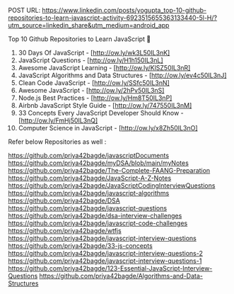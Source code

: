 POST URL:
https://www.linkedin.com/posts/yogupta_top-10-github-repositories-to-learn-javascript-activity-6923515655363133440-5l-H/?utm_source=linkedin_share&utm_medium=android_app





Top 10 Github Repositories to Learn JavaScript 🧵

1. 30 Days Of JavaScript - [http://ow.ly/wk3L50IL3nK]
2. JavaScript Questions - [http://ow.ly/H1h150IL3nL]
3. Awesome JavaScript Learning - [http://ow.ly/KlSZ50IL3nR]
4. JavaScript Algorithms and Data Structures - [http://ow.ly/ev4c50IL3nJ]
5. Clean Code JavaScript - [http://ow.ly/SSfc50IL3nN]
6. Awesome JavaScript - [http://ow.ly/2hPv50IL3nS]
7. Node.js Best Practices - [http://ow.ly/Hm8T50IL3nP]
8. Airbnb JavaScript Style Guide - [http://ow.ly/747550IL3nM]
9. 33 Concepts Every JavaScript Developer Should Know - [http://ow.ly/FmHj50IL3nQ]
10. Computer Science in JavaScript - [http://ow.ly/x8Zh50IL3nO]



Refer below Repositories as well :

https://github.com/priya42bagde/javascriptDocuments
https://github.com/priya42bagde/myDSA/blob/main/myNotes
https://github.com/priya42bagde/The-Complete-FAANG-Preparation
https://github.com/priya42bagde/JavaScript-A-Z-Notes
https://github.com/priya42bagde/JavaScriptCodingInterviewQuestions
https://github.com/priya42bagde/javascript-algorithms
https://github.com/priya42bagde/DSA
https://github.com/priya42bagde/javascript-questions
https://github.com/priya42bagde/dsa-interview-challenges
https://github.com/priya42bagde/javascript-code-challenges
https://github.com/priya42bagde/wtfjs
https://github.com/priya42bagde/javascript-interview-questions
https://github.com/priya42bagde/33-js-concepts
https://github.com/priya42bagde/javascript-interview-questions-2
https://github.com/priya42bagde/javascript-interview-questions-1
https://github.com/priya42bagde/123-Essential-JavaScript-Interview-Questions
https://github.com/priya42bagde/Algorithms-and-Data-Structures
